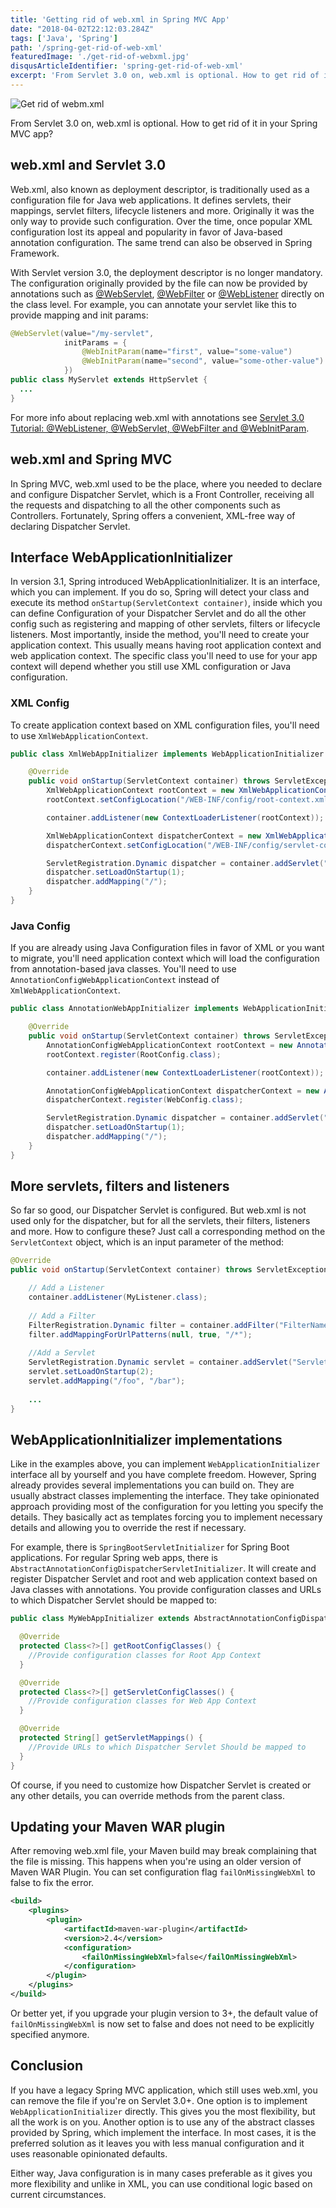 ```yaml
---
title: 'Getting rid of web.xml in Spring MVC App'
date: "2018-04-02T22:12:03.284Z"
tags: ['Java', 'Spring']
path: '/spring-get-rid-of-web-xml'
featuredImage: './get-rid-of-webxml.jpg'
disqusArticleIdentifier: 'spring-get-rid-of-web-xml'
excerpt: 'From Servlet 3.0 on, web.xml is optional. How to get rid of it in your Spring MVC app and what is the replacement?'
---
```


![Get rid of webm.xml](./get-rid-of-webxml.jpg)

From Servlet 3.0 on, web.xml is optional. How to get rid of it in your Spring MVC app?

## web.xml and Servlet 3.0
Web.xml, also known as deployment descriptor, is traditionally used as a configuration file for Java web applications. It defines servlets, their mappings, servlet filters, lifecycle listeners and more. Originally it was the only way to provide such configuration. Over the time, once popular XML configuration lost its appeal and popularity in favor of Java-based annotation configuration. The same trend can also be observed in Spring Framework.

With Servlet version 3.0, the deployment descriptor is no longer mandatory. The configuration originally provided by the file can now be provided by annotations such as [@WebServlet](https://docs.oracle.com/javaee/7/api/javax/servlet/annotation/WebServlet.html), [@WebFilter](https://docs.oracle.com/javaee/7/api/javax/servlet/annotation/WebFilter.html) or [@WebListener](https://docs.oracle.com/javaee/7/api/javax/servlet/annotation/WebListener.html) directly on the class level. For example, you can annotate your servlet like this to provide mapping and init params:

```java
@WebServlet(value="/my-servlet",
            initParams = {
                @WebInitParam(name="first", value="some-value")
                @WebInitParam(name="second", value="some-other-value")
            })
public class MyServlet extends HttpServlet {
  ...
}
```

For more info about replacing web.xml with annotations see [Servlet 3.0 Tutorial: @WebListener, @WebServlet, @WebFilter and @WebInitParam](http://blog.caucho.com/2009/10/06/servlet-30-tutorial-weblistener-webservlet-webfilter-and-webinitparam/).

## web.xml and Spring MVC
In Spring MVC, web.xml used to be the place, where you needed to declare and configure Dispatcher Servlet, which is a Front Controller, receiving all the requests and dispatching to all the other components such as Controllers. Fortunately, Spring offers a convenient, XML-free way of declaring Dispatcher Servlet.

## Interface WebApplicationInitializer
In version 3.1, Spring introduced WebApplicationInitializer. It is an interface, which you can implement. If you do so, Spring will detect your class and execute its method `onStartup(ServletContext container)`, inside which you can define Configuration of your Dispatcher Servlet and do all the other config such as registering and mapping of other servlets, filters or lifecycle listeners. Most importantly, inside the method, you'll need to create your application context. This usually means having root application context and web application context. The specific class you'll need to use for your app context will depend whether you still use XML configuration or Java configuration.

### XML Config
To create application context based on XML configuration files, you'll need to use `XmlWebApplicationContext`.

```java
public class XmlWebAppInitializer implements WebApplicationInitializer {

    @Override
    public void onStartup(ServletContext container) throws ServletException {
        XmlWebApplicationContext rootContext = new XmlWebApplicationContext();
        rootContext.setConfigLocation("/WEB-INF/config/root-context.xml");

        container.addListener(new ContextLoaderListener(rootContext));

        XmlWebApplicationContext dispatcherContext = new XmlWebApplicationContext();
        dispatcherContext.setConfigLocation("/WEB-INF/config/servlet-context.xml");

        ServletRegistration.Dynamic dispatcher = container.addServlet("dispatcher", new DispatcherServlet(dispatcherContext));
        dispatcher.setLoadOnStartup(1);
        dispatcher.addMapping("/");
    }
}
```

### Java Config
If you are already using Java Configuration files in favor of XML or you want to migrate, you'll need application context which will load the configuration from annotation-based java classes. You'll need to use `AnnotationConfigWebApplicationContext` instead of `XmlWebApplicationContext`.

```java
public class AnnotationWebAppInitializer implements WebApplicationInitializer {

    @Override
    public void onStartup(ServletContext container) throws ServletException {
        AnnotationConfigWebApplicationContext rootContext = new AnnotationConfigWebApplicationContext();
        rootContext.register(RootConfig.class);

        container.addListener(new ContextLoaderListener(rootContext));

        AnnotationConfigWebApplicationContext dispatcherContext = new AnnotationConfigWebApplicationContext();
        dispatcherContext.register(WebConfig.class);

        ServletRegistration.Dynamic dispatcher = container.addServlet("dispatcher", new DispatcherServlet(dispatcherContext));
        dispatcher.setLoadOnStartup(1);
        dispatcher.addMapping("/");
    }
}
```

## More servlets, filters and listeners
So far so good, our Dispatcher Servlet is configured. But web.xml is not used only for the dispatcher, but for all the servlets, their filters, listeners and more. How to configure these? Just call a corresponding method on the `ServletContext` object, which is an input parameter of the method:

```java
@Override
public void onStartup(ServletContext container) throws ServletException {

    // Add a Listener
    container.addListener(MyListener.class);
    
    // Add a Filter
    FilterRegistration.Dynamic filter = container.addFilter("FilterName", MyFilter.class);
    filter.addMappingForUrlPatterns(null, true, "/*");
    
    //Add a Servlet
    ServletRegistration.Dynamic servlet = container.addServlet("ServletName", MyServlet.class);
    servlet.setLoadOnStartup(2);
    servlet.addMapping("/foo", "/bar");
    
    ...
}
```

## WebApplicationInitializer implementations
Like in the examples above, you can implement `WebApplicationInitializer` interface all by yourself and you have complete freedom. However, Spring already provides several implementations you can build on. They are usually abstract classes implementing the interface. They take opinionated approach providing most of the configuration for you letting you specify the details. They basically act as templates forcing you to implement necessary details and allowing you to override the rest if necessary. 

For example, there is `SpringBootServletInitializer` for Spring Boot applications. For regular Spring web apps, there is `AbstractAnnotationConfigDispatcherServletInitializer`. It will create and register Dispatcher Servlet and root and web application context based on Java classes with annotations. You provide configuration classes and URLs to which Dispatcher Servlet should be mapped to:

```java
public class MyWebAppInitializer extends AbstractAnnotationConfigDispatcherServletInitializer {

  @Override
  protected Class<?>[] getRootConfigClasses() {
    //Provide configuration classes for Root App Context
  }

  @Override
  protected Class<?>[] getServletConfigClasses() {
    //Provide configuration classes for Web App Context
  }

  @Override
  protected String[] getServletMappings() {
    //Provide URLs to which Dispatcher Servlet Should be mapped to
  }
}
```

Of course, if you need to customize how Dispatcher Servlet is created or any other details, you can override methods from the parent class.

## Updating your Maven WAR plugin
After removing web.xml file, your Maven build may break complaining that the file is missing. This happens when you're using an older version of Maven WAR Plugin. You can set configuration flag `failOnMissingWebXml` to false to fix the error. 

```xml
<build>
    <plugins>
        <plugin>
            <artifactId>maven-war-plugin</artifactId>
            <version>2.4</version>
            <configuration>
                <failOnMissingWebXml>false</failOnMissingWebXml>    
            </configuration>
        </plugin>
    </plugins>
</build>
```

Or better yet, if you upgrade your plugin version to 3+, the default value of `failOnMissingWebXml` is now set to false and does not need to be explicitly specified anymore.

## Conclusion
If you have a legacy Spring MVC application, which still uses web.xml, you can remove the file if you're on Servlet 3.0+. One option is to implement `WebApplicationInitializer` directly. This gives you the most flexibility, but all the work is on you. Another option is to use any of the abstract classes provided by Spring, which implement the interface. In most cases, it is the preferred solution as it leaves you with less manual configuration and it uses reasonable opinionated defaults.

Either way, Java configuration is in many cases preferable as it gives you more flexibility and unlike in XML, you can use conditional logic based on current circumstances.
